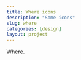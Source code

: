 ```yaml
---
title: Where icons
description: "Some icons"
slug: where
categories: [design]
layout: project
---
```


Where.

